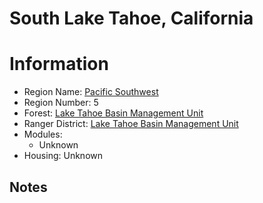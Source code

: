 
South Lake Tahoe, California
============================
  
# Information  
* Region Name: [Pacific Southwest]()  
* Region Number: 5  
* Forest: [Lake Tahoe Basin Management Unit](http://www.fs.usda.gov/ltbmu/)  
* Ranger District: [Lake Tahoe Basin Management Unit]()  
* Modules:  
  - Unknown  
* Housing: Unknown  
  
## Notes

